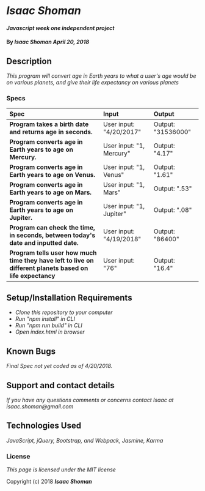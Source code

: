 # _Isaac Shoman_

#### _Javascript week one independent project_

#### By _**Isaac Shoman April 20, 2018**_

## Description

_This program will convert age in Earth years to what a user's age would be on various planets, and give their life expectancy on various planets_

### Specs
| Spec | Input | Output |
| :-------------     | :------------- | :------------- |
| **Program takes a birth date and returns age in seconds.** | User input: "4/20/2017" | Output: "31536000" |
| **Program converts age in Earth years to age on Mercury.** | User input: "1, Mercury" | Output: "4.17" |
| **Program converts age in Earth years to age on Venus.** | User input: "1, Venus" | Output: "1.61" |
| **Program converts age in Earth years to age on Mars.** | User input: "1, Mars" | Output: ".53" |
| **Program converts age in Earth years to age on Jupiter.** | User input: "1, Jupiter" | Output: ".08" |
| **Program can check the time, in seconds, between today's date and inputted date.** | User input: "4/19/2018" | Output: "86400" |
| **Program tells user how much time they have left to live on different planets based on life expectancy** | User input: "76" | Output: "16.4" |


## Setup/Installation Requirements

* _Clone this repository to your computer_
* _Run "npm install" in CLI_
* _Run "npm run build" in CLI_
* _Open index.html in browser_


## Known Bugs

_Final Spec not yet coded as of 4/20/2018._

## Support and contact details

_If you have any questions comments or concerns contact Isaac at isaac.shoman@gmail.com_

## Technologies Used

_JavaScript, jQuery, Bootstrap, and Webpack, Jasmine, Karma_

### License

*This page is licensed under the MIT license*

Copyright (c) 2018 **_Isaac Shoman_**
